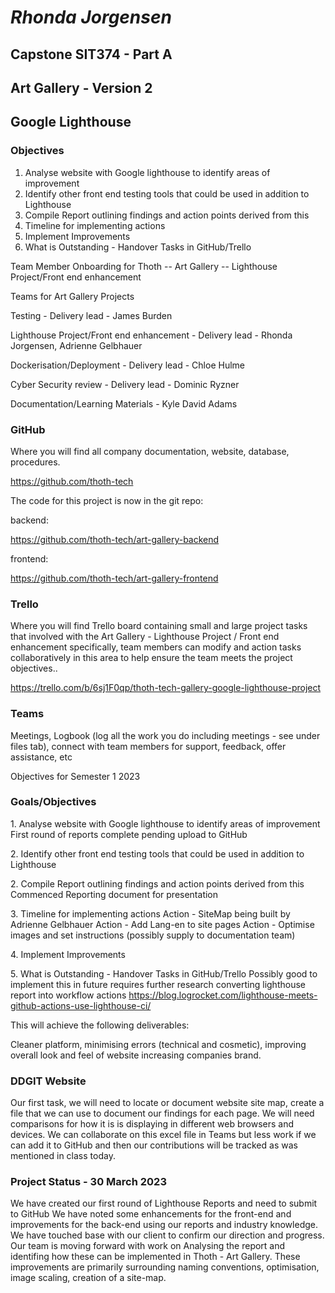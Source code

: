 # _Rhonda Jorgensen_

## Capstone SIT374 - Part A

## Art Gallery - Version 2

## Google Lighthouse

### Objectives

1. Analyse website with Google lighthouse to identify areas of improvement
2. Identify other front end testing tools that could be used in addition to Lighthouse
3. Compile Report outlining findings and action points derived from this
4. Timeline for implementing actions
5. Implement Improvements
6. What is Outstanding - Handover Tasks in GitHub/Trello

Team Member Onboarding for Thoth -- Art Gallery -- Lighthouse Project/Front end enhancement

Teams for Art Gallery Projects

Testing - Delivery lead - James Burden

Lighthouse Project/Front end enhancement - Delivery lead - Rhonda Jorgensen, Adrienne Gelbhauer

Dockerisation/Deployment - Delivery lead - Chloe Hulme

Cyber Security review - Delivery lead - Dominic Ryzner

Documentation/Learning Materials - Kyle David Adams

### GitHub

Where you will find all company documentation, website, database, procedures.

<https://github.com/thoth-tech>

The code for this project is now in the git repo:

backend:

<https://github.com/thoth-tech/art-gallery-backend>

frontend:

<https://github.com/thoth-tech/art-gallery-frontend>

### Trello

Where you will find Trello board containing small and large project tasks that involved with the Art Gallery - Lighthouse Project / Front end enhancement specifically, team members can modify and action tasks collaboratively in this area to help ensure the team meets the project objectives..

<https://trello.com/b/6sj1F0qp/thoth-tech-gallery-google-lighthouse-project>

### Teams

Meetings, Logbook (log all the work you do including meetings - see under files tab), connect with team members for support, feedback, offer assistance, etc

Objectives for Semester 1 2023

### Goals/Objectives

1\. Analyse website with Google lighthouse to identify areas of improvement
First round of reports complete pending upload to GitHub

2\. Identify other front end testing tools that could be used in addition to Lighthouse

2\. Compile Report outlining findings and action points derived from this
Commenced Reporting document for presentation

3\. Timeline for implementing actions
Action - SiteMap being built by Adrienne Gelbhauer
Action - Add Lang-en to site pages
Action - Optimise images and set instructions (possibly supply to documentation team)

4\. Implement Improvements

5\. What is Outstanding - Handover Tasks in GitHub/Trello
Possibly good to implement this in future requires further research converting lighthouse report into workflow actions
<https://blog.logrocket.com/lighthouse-meets-github-actions-use-lighthouse-ci/>

This will achieve the following deliverables:

Cleaner platform, minimising errors (technical and cosmetic), improving overall look and feel of website increasing companies brand.

### DDGIT Website

Our first task, we will need to locate or document website site map, create a file that we can use to document our findings for each page. We will need comparisons for how it is is displaying in different web browsers and devices. We can collaborate on this excel file in Teams but less work if we can add it to GitHub and then our contributions will be tracked as was mentioned in class today.

### Project Status - 30 March 2023

We have created our first round of Lighthouse Reports and need to submit to GitHub
We have noted some enhancements for the front-end and improvements for the back-end using our reports and industry knowledge. We have touched base with our client to confirm our direction and progress. Our team is moving forward with work on Analysing the report and identifing how these can be implemented in Thoth - Art Gallery. These improvements are primarily surrounding naming conventions, optimisation, image scaling, creation of a site-map.
